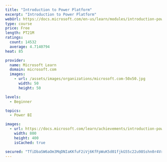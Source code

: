 ```yaml
---
title: "Introduction to Power Platform"
excerpt: "Introduction to Power Platform"
webUrl: https://docs.microsoft.com/en-us/learn/modules/introduction-power-platform/
type: course
price: Free
length: PT21M
ratings:
  count: 14532
  average: 4.7140794
heat: 85

provider:
  name: Microsoft Learn
  domain: microsoft.com
  images:
    - url: /assets/images/organizations/microsoft.com-50x50.jpg
      width: 50
      height: 50

levels:
  - Beginner

topics:
  - Power BI

images:
  - url: https://docs.microsoft.com/learn/achievements/introduction-power-platform-social.png
    width: 800
    height: 400
    isCached: true

secured: "TfiDbaSW6aOm3MqDNIaKKfuF2iVj6KfFpWuK5d01fjkG55c22u98Sshn0r4Vrit4Zu4SGMCSuZ8Cn9iX1VO2WUAPWZQN6Dk3PpOTDiz4alh4gk2XKyplZ6DWr4VSD7fwAL9hNhnG2HRQN0Uqn1w/iH5nt1UcrTMHASOy+YGPpRFSUM4GZA8QXzL0oMR2bjXOUh0z0tzNE7uoRuthTqtmVZfrlbNbkdP1aY07Q9Rpzqifq7Zz7CKhAVC380bfF+nc66mR/txxhaE8RGkGYTCNfNrUhTWw7FC5tjT6UMg9eteB7TiCd6kZcZs0DMyW5qWE6+Ua8sCQAT8tTWtjKXpNRF6n/WnYeTIp39vECLtYA2ONBzT7CReSxfQ8eE8k6eC3fjkiXvtfrLPnYHrVizD6FvAgXS2vEz5eNg+GKsuKnCwWBiY1/8B+s5NHKGCwVMQ+;CoDcXu+Vf1fxWZaoBal87A=="
---
```



